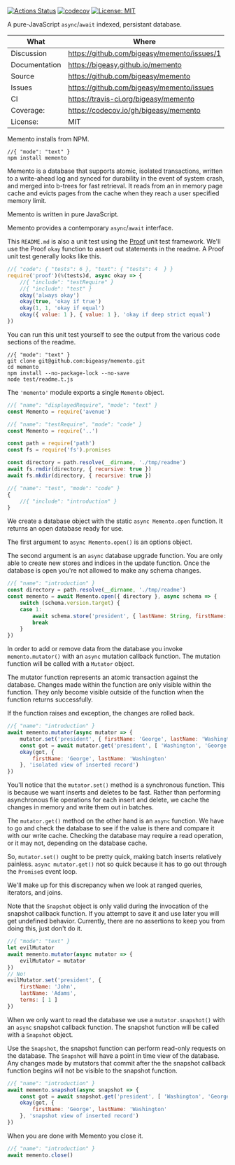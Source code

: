 [![Actions Status](https://github.com/bigeasy/memento/workflows/Node%20CI/badge.svg)](https://github.com/bigeasy/memento/actions)
[![codecov](https://codecov.io/gh/bigeasy/memento/branch/master/graph/badge.svg)](https://codecov.io/gh/bigeasy/memento)
[![License: MIT](https://img.shields.io/badge/License-MIT-yellow.svg)](https://opensource.org/licenses/MIT)

A pure-JavaScript `async`/`await` indexed, persistant database.

| What          | Where                                         |
| --- | --- |
| Discussion    | https://github.com/bigeasy/memento/issues/1   |
| Documentation | https://bigeasy.github.io/memento             |
| Source        | https://github.com/bigeasy/memento            |
| Issues        | https://github.com/bigeasy/memento/issues     |
| CI            | https://travis-ci.org/bigeasy/memento         |
| Coverage:     | https://codecov.io/gh/bigeasy/memento         |
| License:      | MIT                                           |

Memento installs from NPM.

```text
//{ "mode": "text" }
npm install memento
```
Memento is a database that supports atomic, isolated transactions, written to a
write-ahead log and synced for durability in the event of system crash, and
merged into b-trees for fast retrieval. It reads from an in memory page cache
and evicts pages from the cache when they reach a user specified memory limit.

Memento is written in pure JavaScript.

Memento provides a contemporary `async`/`await` interface.

This `README.md` is also a unit test using the
[Proof](https://github.com/bigeasy/proof) unit test framework. We'll use the
Proof `okay` function to assert out statements in the readme. A Proof unit test
generally looks like this.

```javascript
//{ "code": { "tests": 6 }, "text": { "tests": 4  } }
require('proof')(%(tests)d, async okay => {
    //{ "include": "testRequire" }
    //{ "include": "test" }
    okay('always okay')
    okay(true, 'okay if true')
    okay(1, 1, 'okay if equal')
    okay({ value: 1 }, { value: 1 }, 'okay if deep strict equal')
})
```

You can run this unit test yourself to see the output from the various
code sections of the readme.

```text
//{ "mode": "text" }
git clone git@github.com:bigeasy/memento.git
cd memento
npm install --no-package-lock --no-save
node test/readme.t.js
```

The `'memento'` module exports a single `Memento` object.

```javascript
//{ "name": "displayedRequire", "mode": "text" }
const Memento = require('avenue')
```

```javascript
//{ "name": "testRequire", "mode": "code" }
const Memento = require('..')

const path = require('path')
const fs = require('fs').promises

const directory = path.resolve(__dirname, './tmp/readme')
await fs.rmdir(directory, { recursive: true })
await fs.mkdir(directory, { recursive: true })
```

```javascript
//{ "name": "test", "mode": "code" }
{
    //{ "include": "introduction" }
}
```

We create a database object with the static `async Memento.open` function. It
returns an open database ready for use.

The first argument to `async Memento.open()` is an options object.

The second argument is an `async` database upgrade function. You are only able
to create new stores and indices in the update function. Once the database is
open you're not allowed to make any schema changes.

```javascript
//{ "name": "introduction" }
const directory = path.resolve(__dirname, './tmp/readme')
const memento = await Memento.open({ directory }, async schema => {
    switch (schema.version.target) {
    case 1:
        await schema.store('president', { lastName: String, firstName: String })
        break
    }
})
```

In order to add or remove data from the database you invoke `memento.mutator()`
with an `async` mutation callback function. The mutation function will be called
with a `Mutator` object.

The mutator function represents an atomic transaction against the database.
Changes made within the function are only visible within the function. They only
become visible outside of the function when the function returns successfully.

If the function raises and exception, the changes are rolled back.

```javascript
//{ "name": "introduction" }
await memento.mutator(async mutator => {
    mutator.set('president', { firstName: 'George', lastName: 'Washington' })
    const got = await mutator.get('president', [ 'Washington', 'George' ])
    okay(got, {
        firstName: 'George', lastName: 'Washington'
    }, 'isolated view of inserted record')
})
```

You'll notice that the `mutator.set()` method is a synchronous function. This is
because we want inserts and deletes to be fast. Rather than performing
asynchronous file operations for each insert and delete, we cache the changes in
memory and write them out in batches.

The `mutator.get()` method on the other hand is an `async` function. We have to
go and check the database to see if the value is there and compare it with our
write cache. Checking the database may require a read operation, or it may not,
depending on the database cache.

So, `mutator.set()` ought to be pretty quick, making batch inserts relatively
painless. `async mutator.get()` not so quick because it has to go out through
the `Promise`s event loop.

We'll make up for this discrepancy when we look at ranged queries, iterators,
and joins.

Note that the `Snapshot` object is only valid during the invocation of the
snapshot callback function. If you attempt to save it and use later you will get
undefined behavior. Currently, there are no assertions to keep you from doing
this, just don't do it.

```javascript
//{ "mode": "text" }
let evilMutator
await memento.mutator(async mutator => {
    evilMutator = mutator
})
// No!
evilMutator.set('president', {
    firstName: 'John',
    lastName: 'Adams',
    terms: [ 1 ]
})
```

When we only want to read the database we use a `mutator.snapshot()` with an
`async` snapshot callback function. The snapshot function will be called with a
`Snapshot` object.

Use the `Snapshot`, the snapshot function can perform read-only requests on the
database. The `Snapshot` will have a point in time view of the database. Any
changes made by mutators that commit after the the snapshot callback function
begins will not be visible to the snapshot function.

```javascript
//{ "name": "introduction" }
await memento.snapshot(async snapshot => {
    const got = await snapshot.get('president', [ 'Washington', 'George' ])
    okay(got, {
        firstName: 'George', lastName: 'Washington'
    }, 'snapshot view of inserted record')
})
```

When you are done with Memento you close it.

```javascript
//{ "name": "introduction" }
await memento.close()
```

